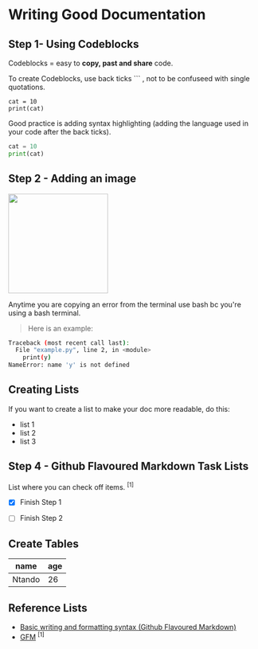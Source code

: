 # Writing Good Documentation

## Step 1- Using Codeblocks

Codeblocks = easy to **copy, past and share** code. 

To create Codeblocks, use back ticks ``` , not to be confuseed with single quotations.

 ```
cat = 10
print(cat)
```

Good practice is adding syntax highlighting (adding the language used in your code after the back ticks).

 ```python
cat = 10
print(cat)
```

## Step 2 - Adding an image 

<img width="200px" src="https://github.com/ntando-mv15/github-docs-example/assets/88146095/25edfefb-40a8-4220-bc66-e07c3362bbf3" />  



Anytime you are copying an error from the terminal use bash bc you're using a bash terminal. 

> Here is an example:

```bash
Traceback (most recent call last):
  File "example.py", line 2, in <module>
    print(y)
NameError: name 'y' is not defined
```

## Creating Lists

If you want to create a list to make your doc more readable, do this:

- list 1
- list 2
- list 3

## Step 4 - Github Flavoured Markdown Task Lists

List where you can check off items. <sup>[1]</sup>

- [x] Finish Step 1
- [ ] Finish Step 2


## Create Tables

| name   | age |
|--------|-----|
| Ntando | 26  |

## Reference Lists

- [Basic writing and formatting syntax (Github Flavoured Markdown)](https://docs.github.com/en/get-started/writing-on-github/getting-started-with-writing-and-formatting-on-github/basic-writing-and-formatting-syntax)
- [GFM](https://docs.github.com/en/get-started/writing-on-github/getting-started-with-writing-and-formatting-on-github/basic-writing-and-formatting-syntax#task-lists) <sup>[1]</sup>

















